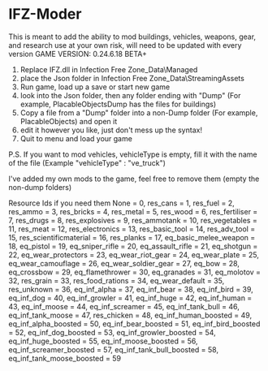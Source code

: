 # IFZ-Moder
This is meant to add the ability to mod buildings, vehicles, weapons, gear, and research
use at your own risk, will need to be updated with every version
GAME VERSION: 0.24.6.18 BETA+

1. Replace IFZ.dll in Infection Free Zone_Data\Managed
2. place the Json folder in Infection Free Zone_Data\StreamingAssets
3. Run game, load up a save or start new game
4. look into the Json folder, then any folder ending with "Dump" (For example, PlacableObjectsDump has the
files for buildings)
5. Copy a file from a "Dump" folder into a non-Dump folder (For example, PlacableObjects) and open it
6. edit it however you like, just don't mess up the syntax!
7. Quit to menu and load your game

P.S. If you want to mod vehicles, vehicleType is empty, fill it with the name of the file (Example  "vehicleType" : "ve_truck")

I've added my own mods to the game, feel free to remove them (empty the non-dump folders)

Resource Ids if you need them
None = 0,
res_cans = 1,
res_fuel = 2,
res_ammo = 3,
res_bricks = 4,
res_metal = 5,
res_wood = 6,
res_fertiliser = 7,
res_drugs = 8,
res_explosives = 9,
res_ammotank = 10,
res_vegetables = 11,
res_meat = 12,
res_electronics = 13,
res_basic_tool = 14,
res_adv_tool = 15,
res_scientificmaterial = 16,
res_planks = 17,
eq_basic_melee_weapon = 18,
eq_pistol = 19,
eq_sniper_rifle = 20,
eq_assault_rifle = 21,
eq_shotgun = 22,
eq_wear_protectors = 23,
eq_wear_riot_gear = 24,
eq_wear_plate = 25,
eq_wear_camouflage = 26,
eq_wear_soldier_gear = 27,
eq_bow = 28,
eq_crossbow = 29,
eq_flamethrower = 30,
eq_granades = 31,
eq_molotov = 32,
res_grain = 33,
res_food_rations = 34,
eq_wear_default = 35,
res_unknown = 36,
eq_inf_alpha = 37,
eq_inf_bear = 38,
eq_inf_bird = 39,
eq_inf_dog = 40,
eq_inf_growler = 41,
eq_inf_huge = 42,
eq_inf_human = 43,
eq_inf_moose = 44,
eq_inf_screamer = 45,
eq_inf_tank_bull = 46,
eq_inf_tank_moose = 47,
res_chicken = 48,
eq_inf_human_boosted = 49,
eq_inf_alpha_boosted = 50,
eq_inf_bear_boosted = 51,
eq_inf_bird_boosted = 52,
eq_inf_dog_boosted = 53,
eq_inf_growler_boosted = 54,
eq_inf_huge_boosted = 55,
eq_inf_moose_boosted = 56,
eq_inf_screamer_boosted = 57,
eq_inf_tank_bull_boosted = 58,
eq_inf_tank_moose_boosted = 59

